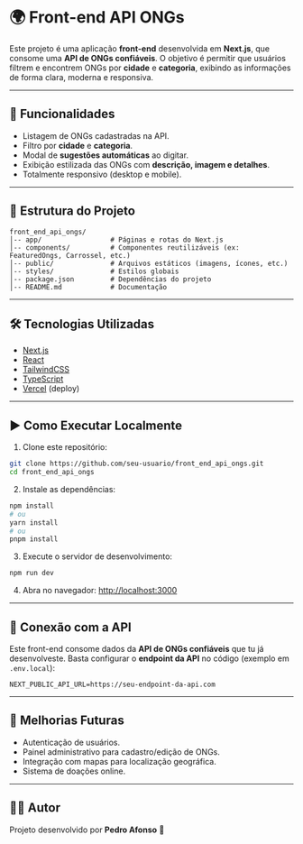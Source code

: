 
# 🌍 Front-end API ONGs

Este projeto é uma aplicação **front-end** desenvolvida em **Next.js**, que consome uma **API de ONGs confiáveis**. O objetivo é permitir que usuários filtrem e encontrem ONGs por **cidade** e **categoria**, exibindo as informações de forma clara, moderna e responsiva.

---

## 🚀 Funcionalidades

* Listagem de ONGs cadastradas na API.
* Filtro por **cidade** e **categoria**.
* Modal de **sugestões automáticas** ao digitar.
* Exibição estilizada das ONGs com **descrição, imagem e detalhes**.
* Totalmente responsivo (desktop e mobile).

---

## 📂 Estrutura do Projeto

```
front_end_api_ongs/
│-- app/                 # Páginas e rotas do Next.js
│-- components/          # Componentes reutilizáveis (ex: FeaturedOngs, Carrossel, etc.)
│-- public/              # Arquivos estáticos (imagens, ícones, etc.)
│-- styles/              # Estilos globais
│-- package.json         # Dependências do projeto
│-- README.md            # Documentação
```

---

## 🛠️ Tecnologias Utilizadas

* [Next.js](https://nextjs.org/)
* [React](https://react.dev/)
* [TailwindCSS](https://tailwindcss.com/)
* [TypeScript](https://www.typescriptlang.org/)
* [Vercel](https://vercel.com/) (deploy)

---

## ▶️ Como Executar Localmente

1. Clone este repositório:

```bash
git clone https://github.com/seu-usuario/front_end_api_ongs.git
cd front_end_api_ongs
```

2. Instale as dependências:

```bash
npm install
# ou
yarn install
# ou
pnpm install
```

3. Execute o servidor de desenvolvimento:

```bash
npm run dev
```

4. Abra no navegador: [http://localhost:3000](http://localhost:3000)

---

## 🔗 Conexão com a API

Este front-end consome dados da **API de ONGs confiáveis** que tu já desenvolveste.
Basta configurar o **endpoint da API** no código (exemplo em `.env.local`):

```
NEXT_PUBLIC_API_URL=https://seu-endpoint-da-api.com
```

---

## 📌 Melhorias Futuras

* Autenticação de usuários.
* Painel administrativo para cadastro/edição de ONGs.
* Integração com mapas para localização geográfica.
* Sistema de doações online.

---

## 👨‍💻 Autor

Projeto desenvolvido por **Pedro Afonso** 🚀
